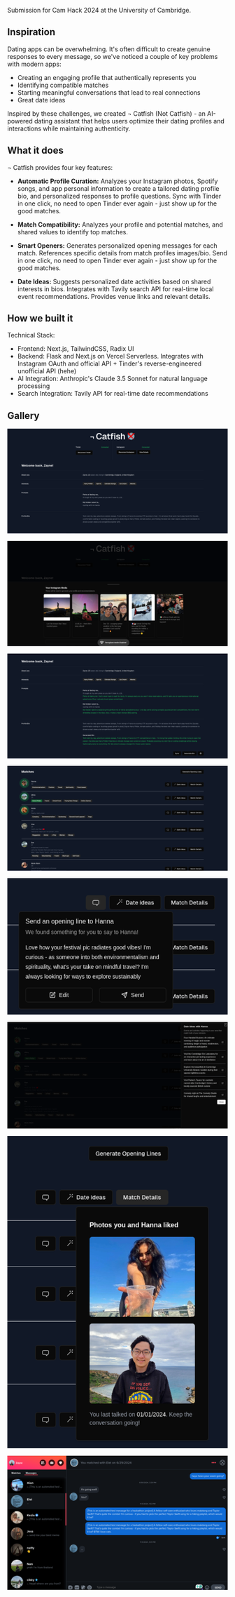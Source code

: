 Submission for Cam Hack 2024 at the University of Cambridge.

## Inspiration

Dating apps can be overwhelming. It's often difficult to create genuine responses to every message, so we've noticed a couple of key problems with modern apps:

- Creating an engaging profile that authentically represents you
- Identifying compatible matches
- Starting meaningful conversations that lead to real connections
- Great date ideas

Inspired by these challenges, we created ¬ Catfish (Not Catfish) - an AI-powered dating assistant that helps users optimize their dating profiles and interactions while maintaining authenticity.

## What it does

¬ Catfish provides four key features:

- **Automatic Profile Curation:** Analyzes your Instagram photos, Spotify songs, and app personal information to create a tailored dating profile bio, and personalized responses to profile questions. Sync with Tinder in one click, no need to open Tinder ever again - just show up for the good matches.

- **Match Compatibility:** Analyzes your profile and potential matches, and shared values to identify top matches.

- **Smart Openers:** Generates personalized opening messages for each match. References specific details from match profiles images/bio. Send in one click, no need to open Tinder ever again - just show up for the good matches.

- **Date Ideas:** Suggests personalized date activities based on shared interests in bios. Integrates with Tavily search API for real-time local event recommendations. Provides venue links and relevant details.

## How we built it

Technical Stack:

- Frontend: Next.js, TailwindCSS, Radix UI
- Backend: Flask and Next.js on Vercel Serverless. Integrates with Instagram OAuth and official API + Tinder's reverse-engineered unofficial API (hehe)
- AI Integration: Anthropic's Claude 3.5 Sonnet for natural language processing
- Search Integration: Tavily API for real-time date recommendations

## Gallery

![](docs/1.png)

![](docs/2.png)

![](docs/3.png)

![](docs/4.png)

![](docs/5.png)

![](docs/6.png)

![](docs/7.png)

![](docs/8.png)
